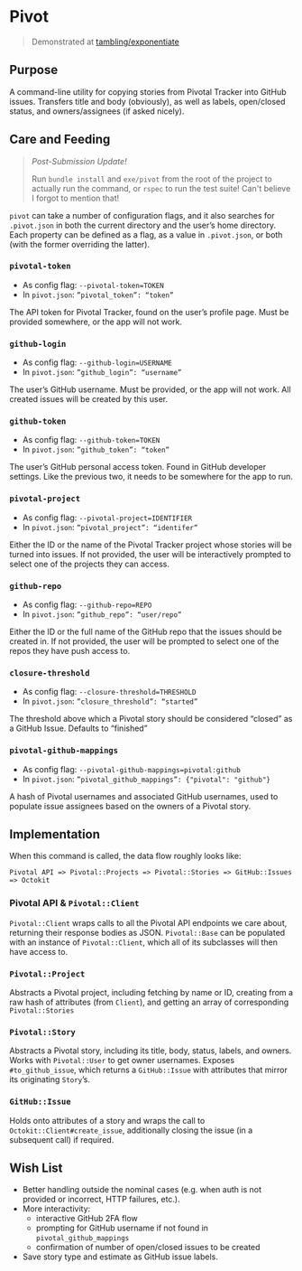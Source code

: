 # Pivot
> Demonstrated at [tambling/exponentiate](https://github.com/tambling/exponentiate/issues)

## Purpose
A command-line utility for copying stories from Pivotal Tracker into GitHub issues. Transfers title and body (obviously), as well as labels, open/closed status, and owners/assignees (if asked nicely).

## Care and Feeding
> _Post-Submission Update!_ 
>
> Run `bundle install` and `exe/pivot` from the root of the project to actually run the command, or `rspec` to run the test suite! Can't believe I forgot to mention that!

`pivot` can take a number of configuration flags, and it also searches for `.pivot.json` in both the current directory and the user’s home directory. Each property can be defined as a flag, as a value in `.pivot.json`, or both (with the former overriding the latter).

### `pivotal-token`
* As config flag: `--pivotal-token=TOKEN`
* In `pivot.json`: `”pivotal_token”: “token”`

The API token for Pivotal Tracker, found on the user’s profile page. Must be provided somewhere, or the app will not work.

### `github-login`
* As config flag: `--github-login=USERNAME`
* In `pivot.json`: `”github_login”: “username”`

The user’s GitHub username. Must be provided, or the app will not work. All created issues will be created by this user.

### `github-token`
* As config flag: `--github-token=TOKEN`
* In `pivot.json`: `”github_token”: “token”`

The user’s GitHub personal access token. Found in GitHub developer settings. Like the previous two, it needs to be somewhere for the app to run.

### `pivotal-project`
* As config flag: `--pivotal-project=IDENTIFIER`
* In `pivot.json`: `”pivotal_project”: “identifer”`

Either the ID or the name of the Pivotal Tracker project whose stories will be turned into issues. If not provided, the user will be interactively prompted to select one of the projects they can access.

### `github-repo`
* As config flag: `--github-repo=REPO`
* In `pivot.json`: `”github_repo”: “user/repo”`

Either the ID or the full name of the GitHub repo that the issues should be created in. If not provided, the user will be prompted to select one of the repos they have push access to.

### `closure-threshold`
* As config flag: `--closure-threshold=THRESHOLD`
* In `pivot.json`: `”closure_threshold”: “started”`

The threshold above which a Pivotal story should be considered “closed” as a GitHub Issue. Defaults to “finished”

### `pivotal-github-mappings`
* As config flag: `--pivotal-github-mappings=pivotal:github`
* In `pivot.json`: `”pivotal_github_mappings”: {"pivotal": "github"}`

A hash of Pivotal usernames and associated GitHub usernames, used to populate issue assignees based on the owners of a Pivotal story.

## Implementation
When this command is called, the data flow roughly looks like:
```
Pivotal API => Pivotal::Projects => Pivotal::Stories => GitHub::Issues => Octokit
```

### Pivotal API & `Pivotal::Client`
`Pivotal::Client` wraps calls to all the Pivotal API endpoints we care about, returning their response bodies as JSON. `Pivotal::Base` can be populated with an instance of `Pivotal::Client`, which all of its subclasses will then have access to.

### `Pivotal::Project`
Abstracts a Pivotal project, including fetching by name or ID, creating from a raw hash of attributes (from `Client`), and getting an array of corresponding `Pivotal::Stories`

### `Pivotal::Story`
Abstracts a Pivotal story, including its title, body, status, labels, and owners. Works with `Pivotal::User` to get owner usernames. Exposes `#to_github_issue`, which returns a `GitHub::Issue` with attributes that mirror its originating `Story`’s. 

### `GitHub::Issue`
Holds onto attributes of a story and wraps the call to `Octokit::Client#create_issue`, additionally closing the issue (in a subsequent call) if required.

## Wish List
* Better handling outside the nominal cases (e.g. when auth is not provided or incorrect, HTTP failures, etc.).
* More interactivity:
    *  interactive GitHub 2FA flow
    *  prompting for GitHub username if not found in `pivotal_github_mappings`
    *  confirmation of number of open/closed issues to be created
* Save story type and estimate as GitHub issue labels.
